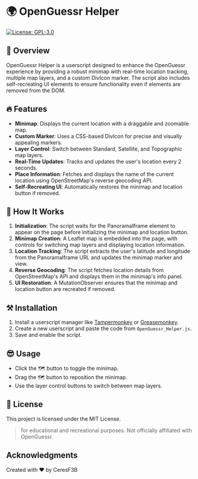 # 🌍 OpenGuessr Helper

[![License: GPL-3.0](https://img.shields.io/badge/License-GPL--3.0-green.svg)](LICENSE)

## 🔎 Overview
OpenGuessr Helper is a userscript designed to enhance the OpenGuessr experience by providing a robust minimap with real-time location tracking, multiple map layers, and a custom DivIcon marker. The script also includes self-recreating UI elements to ensure functionality even if elements are removed from the DOM.

## 🔥 Features
- **Minimap**: Displays the current location with a draggable and zoomable map.
- **Custom Marker**: Uses a CSS-based DivIcon for precise and visually appealing markers.
- **Layer Control**: Switch between Standard, Satellite, and Topographic map layers.
- **Real-Time Updates**: Tracks and updates the user's location every 2 seconds.
- **Place Information**: Fetches and displays the name of the current location using OpenStreetMap's reverse geocoding API.
- **Self-Recreating UI**: Automatically restores the minimap and location button if removed.

## 🤔 How It Works
1. **Initialization**: The script waits for the PanoramaIframe element to appear on the page before initializing the minimap and location button.
2. **Minimap Creation**: A Leaflet map is embedded into the page, with controls for switching map layers and displaying location information.
3. **Location Tracking**: The script extracts the user's latitude and longitude from the PanoramaIframe URL and updates the minimap marker and view.
4. **Reverse Geocoding**: The script fetches location details from OpenStreetMap's API and displays them in the minimap's info panel.
5. **UI Restoration**: A MutationObserver ensures that the minimap and location button are recreated if removed.

## ⚒️ Installation
1. Install a userscript manager like [Tampermonkey](https://www.tampermonkey.net/) or [Greasemonkey](https://www.greasespot.net/).
2. Create a new userscript and paste the code from `OpenGuessr_Helper.js`.
3. Save and enable the script.

## 😎 Usage
- Click the 🗺️ button to toggle the minimap.
- Drag the 🗺️ button to reposition the minimap.
- Use the layer control buttons to switch between map layers.

## 📄 License
This project is licensed under the MIT License.

> for educational and recreational purposes. Not officially affiliated with OpenGuessr.

## Acknowledgments
Created with ❤️ by CeresF3B

